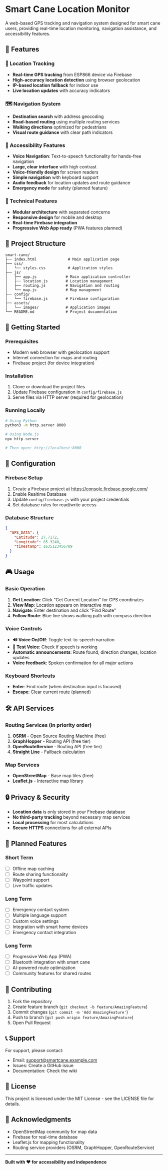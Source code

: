 # Smart Cane Location Monitor

A web-based GPS tracking and navigation system designed for smart cane users, providing real-time location monitoring, navigation assistance, and accessibility features.

## 🌟 Features

### 📍 Location Tracking
- **Real-time GPS tracking** from ESP866 device via Firebase
- **High-accuracy location detection** using browser geolocation
- **IP-based location fallback** for indoor use
- **Live location updates** with accuracy indicators

### 🗺️ Navigation System
- **Destination search** with address geocoding
- **Road-based routing** using multiple routing services
- **Walking directions** optimized for pedestrians
- **Visual route guidance** with clear path indicators

### 🎯 Accessibility Features
- **Voice Navigation**: Text-to-speech functionality for hands-free navigation
- **Large, clear interface** with high contrast
- **Voice-friendly design** for screen readers
- **Simple navigation** with keyboard support
- **Audio feedback** for location updates and route guidance
- **Emergency mode** for safety (planned feature)

### 🔧 Technical Features
- **Modular architecture** with separated concerns
- **Responsive design** for mobile and desktop
- **Real-time Firebase integration**
- **Progressive Web App ready** (PWA features planned)

## 📁 Project Structure

```
smart-cane/
├── index.html              # Main application page
├── css/
│   └── styles.css          # Application styles
├── js/
│   ├── app.js             # Main application controller
│   ├── location.js        # Location management
│   ├── routing.js         # Navigation and routing
│   └── map.js             # Map management
├── config/
│   └── firebase.js        # Firebase configuration
├── assets/
│   └── images/            # Application images
└── README.md              # Project documentation
```

## 🚀 Getting Started

### Prerequisites
- Modern web browser with geolocation support
- Internet connection for maps and routing
- Firebase project (for device integration)

### Installation
1. Clone or download the project files
2. Update Firebase configuration in `config/firebase.js`
3. Serve files via HTTP server (required for geolocation)

### Running Locally
```bash
# Using Python
python3 -m http.server 8000

# Using Node.js
npx http-server

# Then open: http://localhost:8000
```

## 🔧 Configuration

### Firebase Setup
1. Create a Firebase project at https://console.firebase.google.com/
2. Enable Realtime Database
3. Update `config/firebase.js` with your project credentials
4. Set database rules for read/write access

### Database Structure
```json
{
  "GPS_DATA": {
    "Latitude": 27.7172,
    "Longitude": 85.3240,
    "timestamp": 1635123456789
  }
}
```

## 🎮 Usage

### Basic Operation
1. **Get Location**: Click "Get Current Location" for GPS coordinates
2. **View Map**: Location appears on interactive map
3. **Navigate**: Enter destination and click "Find Route"
4. **Follow Route**: Blue line shows walking path with compass direction

### Voice Controls
- **🔊 Voice On/Off**: Toggle text-to-speech narration
- **🎤 Test Voice**: Check if speech is working
- **Automatic announcements**: Route found, direction changes, location updates
- **Voice feedback**: Spoken confirmation for all major actions

### Keyboard Shortcuts
- **Enter**: Find route (when destination input is focused)
- **Escape**: Clear current route (planned)

## 🛠️ API Services

### Routing Services (in priority order)
1. **OSRM** - Open Source Routing Machine (free)
2. **GraphHopper** - Routing API (free tier)
3. **OpenRouteService** - Routing API (free tier)
4. **Straight Line** - Fallback calculation

### Map Services
- **OpenStreetMap** - Base map tiles (free)
- **Leaflet.js** - Interactive map library

## 🔒 Privacy & Security

- **Location data** is only stored in your Firebase database
- **No third-party tracking** beyond necessary map services
- **Local processing** for most calculations
- **Secure HTTPS** connections for all external APIs

## 🚧 Planned Features

### Short Term
- [ ] Offline map caching
- [ ] Route sharing functionality
- [ ] Waypoint support
- [ ] Live traffic updates

### Long Term
- [ ] Emergency contact system
- [ ] Multiple language support
- [ ] Custom voice settings
- [ ] Integration with smart home devices
- [ ] Emergency contact integration

### Long Term
- [ ] Progressive Web App (PWA)
- [ ] Bluetooth integration with smart cane
- [ ] AI-powered route optimization
- [ ] Community features for shared routes

## 🤝 Contributing

1. Fork the repository
2. Create feature branch (`git checkout -b feature/AmazingFeature`)
3. Commit changes (`git commit -m 'Add AmazingFeature'`)
4. Push to branch (`git push origin feature/AmazingFeature`)
5. Open Pull Request

## 📞 Support

For support, please contact:
- Email: support@smartcane.example.com
- Issues: Create a GitHub issue
- Documentation: Check the wiki

## 📜 License

This project is licensed under the MIT License - see the LICENSE file for details.

## 🙏 Acknowledgments

- OpenStreetMap community for map data
- Firebase for real-time database
- Leaflet.js for mapping functionality
- Routing service providers (OSRM, GraphHopper, OpenRouteService)

---

**Built with ❤️ for accessibility and independence**
